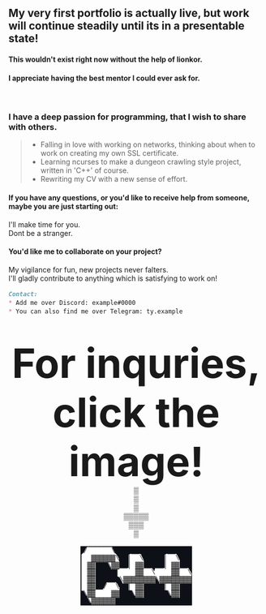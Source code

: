 ## My very first portfolio is actually live, but work will continue steadily until its in a presentable state!
#### This wouldn't exist right now without the help of lionkor. 
#### I appreciate having the best mentor I could ever ask for.
<br>

### I have a deep passion for programming, that I wish to share with others.

>* Falling in love with working on networks, thinking about when to work on creating my own SSL certificate.
>* Learning ncurses to make a dungeon crawling style project, written in 'C++' of course.
>* Rewriting my CV with a new sense of effort.

#### If you have any questions, or you'd like to receive help from someone, maybe you are just starting out:
I'll make time for you.
<br>Dont be a stranger.
<br>

#### You'd like me to collaborate on your project?
My vigilance for fun, new projects never falters.
<br>I'll gladly contribute to anything which is satisfying to work on!
<br>
  
```markdown
Contact:
* Add me over Discord: example#0000
* You can also find me over Telegram: ty.example
```
<br>
  
<p align="center">
  <strong style="font-size:80px;">For inquries, click the image!</strong>
    <br>▒
    <br>▒
    <br>▒
  <br>▒▒▒▒▒
   <br>▒▒▒
    <br>▒ 
     <br>
      <br>
    <a href="mailto:dev@sla-ppy.com"><img src="/cpp.png" alt="cpp.png"></a>
</p>
